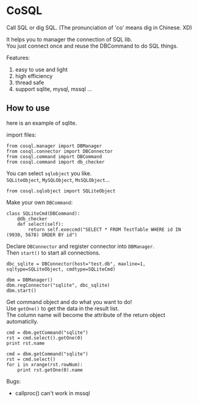CoSQL
=====

Call SQL or dig SQL. (The pronunciation of 'co' means dig in Chinese. XD)


It helps you to manager the connection of SQL lib.	
You just connect once and reuse the DBCommand to do SQL things.

Features:

1. easy to use and light
2. high efficiency
3. thread safe
4. support sqlite, mysql, mssql ...

How to use
----------

here is an example of sqlite.	

import files:

	from cosql.manager import DBManager
	from cosql.connector import DBConnector
	from cosql.command import DBCommand
	from cosql.command import db_checker


You can select `sqlobject` you like.	
`SQLiteObject`, `MySQLObject`, `MsSQLObject`...	


	from cosql.sqlobject import SQLiteObject


Make your own `DBCommand`:

	class SQLiteCmd(DBCommand):
	    @db_checker
	    def select(self):
	        return self.execcmd("SELECT * FROM TestTable WHERE id IN (9930, 5678) ORDER BY id")


Declare `DBConnector` and register connector into `DBManager`.	
Then `start()` to start all connections.	

	dbc_sqlite = DBConnector(host="test.db", maxline=1, sqltype=SQLiteObject, cmdtype=SQLiteCmd)

	dbm = DBManager()
	dbm.regConnector("sqlite", dbc_sqlite)
	dbm.start()


Get command object and do what you want to do!	
Use `getOne()` to get the data in the result list.	
The column name will become the attribute of the return object automaticlly.	

	cmd = dbm.getCommand("sqlite")
    rst = cmd.select().getOne(0)
    print rst.name

    cmd = dbm.getCommand("sqlite")
    rst = cmd.select()
    for i in xrange(rst.rowNum):
        print rst.getOne(0).name

Bugs:

- callproc() can't work in mssql